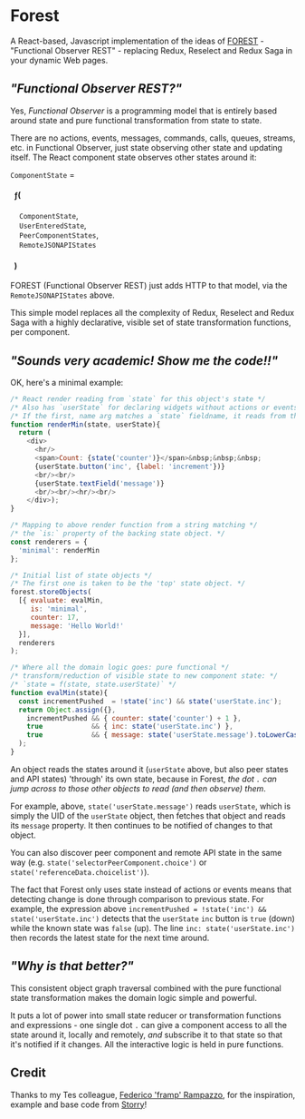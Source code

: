 
# Forest

A React-based, Javascript implementation of the ideas of
[FOREST](https://link.springer.com/chapter/10.1007/978-1-4419-8303-9_7) -
"Functional Observer REST" - replacing Redux, Reselect and Redux Saga in
your dynamic Web pages.


## _"Functional Observer REST?"_

Yes, *Functional Observer* is a programming model that is entirely based around state
and pure functional transformation from state to state.

There are no actions, events, messages, commands, calls, queues, streams, etc. in
Functional Observer, just state observing other state and updating itself. The React
component state observes other states around it:

`ComponentState` =

#### &nbsp; ƒ(
&nbsp; &nbsp; `ComponentState`,<br/>
&nbsp; &nbsp; `UserEnteredState`,<br/>
&nbsp; &nbsp; `PeerComponentStates`,<br/>
&nbsp; &nbsp; `RemoteJSONAPIStates`<br/>
#### &nbsp; )

FOREST (Functional Observer REST) just adds HTTP to that model, via the `RemoteJSONAPIStates` above.

This simple model replaces all the complexity of Redux, Reselect and Redux Saga with a
highly declarative, visible set of state transformation functions, per component.

## _"Sounds very academic! Show me the code!!"_

OK, here's a minimal example:

```javascript
/* React render reading from `state` for this object's state */
/* Also has `userState` for declaring widgets without actions or events! */
/* If the first, name arg matches a `state` fieldname, it reads from there */
function renderMin(state, userState){
  return (
    <div>
      <hr/>
      <span>Count: {state('counter')}</span>&nbsp;&nbsp;&nbsp;
      {userState.button('inc', {label: 'increment'})}
      <br/><br/>
      {userState.textField('message')}
      <br/><br/><hr/><br/>
    </div>);
}

/* Mapping to above render function from a string matching */
/* the `is:` property of the backing state object. */
const renderers = {
  'minimal': renderMin
};

/* Initial list of state objects */
/* The first one is taken to be the 'top' state object. */
forest.storeObjects(
  [{ evaluate: evalMin,
     is: 'minimal',
     counter: 17,
     message: 'Hello World!'
  }],
  renderers
);

/* Where all the domain logic goes: pure functional */
/* transform/reduction of visible state to new component state: */
/* `state = f(state, state.userState)` */
function evalMin(state){
  const incrementPushed  = !state('inc') && state('userState.inc');
  return Object.assign({},
    incrementPushed && { counter: state('counter') + 1 },
    true            && { inc: state('userState.inc') },
    true            && { message: state('userState.message').toLowerCase() }
  );
}
```

An object reads the states around it (`userState` above, but also peer states and API
states) 'through' its own state, because in Forest, _the dot `.` can jump across to those
other objects to read (and then observe) them_.

For example, above, `state('userState.message')` reads `userState`, which is simply the
UID of the `userState` object, then fetches that object and reads its `message` property.
It then continues to be notified of changes to that object.

You can also discover peer component and remote API state in the same way
(e.g. `state('selectorPeerComponent.choice')` or `state('referenceData.choicelist')`).

The fact that Forest only uses state instead of actions or events means that detecting
change is done through comparison to previous state. For example, the expression above
`incrementPushed = !state('inc') && state('userState.inc')` detects that the `userState`
`inc` button is `true` (down) while the known state was `false` (up). The line 
`inc: state('userState.inc')` then records the latest state for the next time around.

## _"Why is that better?"_

This consistent object graph traversal combined with the pure functional state
transformation makes the domain logic simple and powerful.

It puts a lot of power into small state reducer or transformation functions and
expressions - one single dot `.` can give a component access to all the state around it,
locally and remotely, _and_ subscribe it to that state so that it's notified if it
changes. All the interactive logic is held in pure functions.

## Credit

Thanks to my Tes colleague, [Federico 'framp' Rampazzo](https://github.com/framp), for
the inspiration, example and base code from [Storry](https://github.com/framp/storry)!



